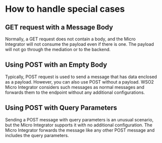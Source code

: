 # How to handle special cases

## GET request with a Message Body
Normally, a GET request does not contain a body, and the Micro Integrator will not consume the payload even if there is one. The payload will not go through the mediation or to the backend.

## Using POST with an Empty Body
Typically, POST request is used to send a message that has data enclosed as a payload. However, you can also use POST without a payload. WSO2 Micro Integrator considers such messages as normal messages and forwards them to the endpoint without any additional configurations.

## Using POST with Query Parameters
Sending a POST message with query parameters is an unusual scenario, but the Micro Integrator supports it with no additional configuration. The Micro Integrator forwards the message like any other POST message and includes the query parameters.